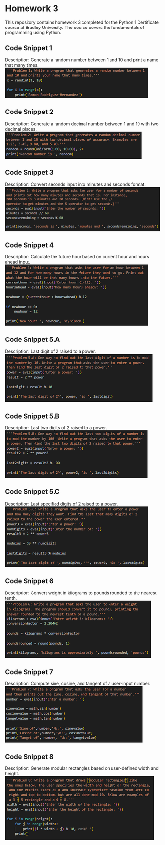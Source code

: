 # Homework 3

This repository contains homework 3 completed for the Python 1 Certificate course at Bradley University. The course covers the fundamentals of programming using Python.

## Code Snippet 1

Description:
Generate a random number between 1 and 10 and print a name that many times.
![alt text](image.png)

## Code Snippet 2

Description:
Generate a random decimal number between 1 and 10 with two decimal places.
![alt text](image-1.png)

## Code Snippet 3

Description:
Convert seconds input into minutes and seconds format.
![alt text](image-2.png)

## Code Snippet 4

Description:
Calculate the future hour based on current hour and hours ahead input.
![alt text](image-3.png)

## Code Snippet 5.A

Description:
Last digit of 2 raised to a power.
![alt text](image-4.png)

## Code Snippet 5.B

Description:
Last two digits of 2 raised to a power.
![alt text](image-5.png)

## Code Snippet 5.C

Description:
Last specified digits of 2 raised to a power.
![alt text](image-6.png)

## Code Snippet 6

Description:
Convert weight in kilograms to pounds rounded to the nearest tenth.
![alt text](image-7.png)

## Code Snippet 7

Description:
Compute sine, cosine, and tangent of a user-input number.
![alt text](image-8.png)

## Code Snippet 8

Description:
Generate modular rectangles based on user-defined width and height.
![alt text](image-9.png)
